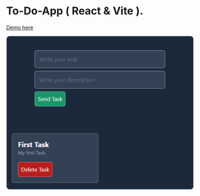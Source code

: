 # To-Do-App ( React & Vite ).
[Demo here](https://raultppa.github.io/vite-to-do-app/)

![App img](/public/to-do-app-01.png)
